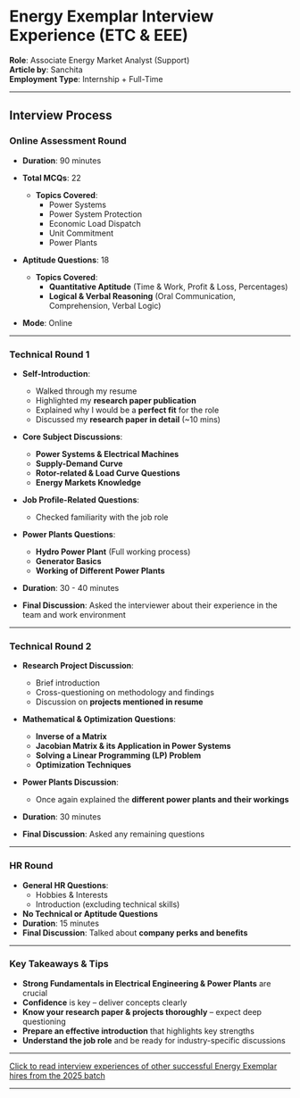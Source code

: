 # Energy Exemplar Interview Experience (ETC & EEE)


**Role**: Associate Energy Market Analyst (Support)  
**Article by**: Sanchita<br/>
**Employment Type**: Internship + Full-Time  

---

## **Interview Process**  

### **Online Assessment Round**  
- **Duration**: 90 minutes  
- **Total MCQs**: 22  
  - **Topics Covered**:  
    - Power Systems  
    - Power System Protection  
    - Economic Load Dispatch  
    - Unit Commitment  
    - Power Plants  

- **Aptitude Questions**: 18  
  - **Topics Covered**:  
    - **Quantitative Aptitude** (Time & Work, Profit & Loss, Percentages)  
    - **Logical & Verbal Reasoning** (Oral Communication, Comprehension, Verbal Logic)  

- **Mode**: Online  

---

### **Technical Round 1**  
- **Self-Introduction**:  
  - Walked through my resume  
  - Highlighted my **research paper publication**  
  - Explained why I would be a **perfect fit** for the role  
  - Discussed my **research paper in detail** (~10 mins)  

- **Core Subject Discussions**:  
  - **Power Systems & Electrical Machines**  
  - **Supply-Demand Curve**  
  - **Rotor-related & Load Curve Questions**  
  - **Energy Markets Knowledge**  

- **Job Profile-Related Questions**:  
  - Checked familiarity with the job role  

- **Power Plants Questions**:  
  - **Hydro Power Plant** (Full working process)  
  - **Generator Basics**  
  - **Working of Different Power Plants**  

- **Duration**: 30 - 40 minutes  
- **Final Discussion**: Asked the interviewer about their experience in the team and work environment  

---

### **Technical Round 2**  
- **Research Project Discussion**:  
  - Brief introduction  
  - Cross-questioning on methodology and findings  
  - Discussion on **projects mentioned in resume**  

- **Mathematical & Optimization Questions**:  
  - **Inverse of a Matrix**  
  - **Jacobian Matrix & its Application in Power Systems**  
  - **Solving a Linear Programming (LP) Problem**  
  - **Optimization Techniques**  

- **Power Plants Discussion**:  
  - Once again explained the **different power plants and their workings**  

- **Duration**: 30 minutes  
- **Final Discussion**: Asked any remaining questions  

---

### **HR Round**  
- **General HR Questions**:  
  - Hobbies & Interests  
  - Introduction (excluding technical skills)  
- **No Technical or Aptitude Questions**  
- **Duration**: 15 minutes  
- **Final Discussion**: Talked about **company perks and benefits**  

---

### **Key Takeaways & Tips**  
- **Strong Fundamentals in Electrical Engineering & Power Plants** are crucial  
- **Confidence** is key – deliver concepts clearly  
- **Know your research paper & projects thoroughly** – expect deep questioning  
- **Prepare an effective introduction** that highlights key strengths  
- **Understand the job role** and be ready for industry-specific discussions  

---

[Click to read interview experiences of other successful Energy Exemplar hires from the 2025 batch](https://drive.google.com/drive/folders/1moiDgWyuHKb43sAw_lqF0LA10QloyIGZ?usp=drive_link)

---
